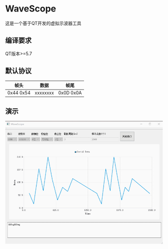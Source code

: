 # WaveScope
这是一个基于QT开发的虚拟示波器工具

## 编译要求
QT版本>=5.7

## 默认协议
|   帧头   |  数据   |  帧尾   |
|---------|--------|---------|
|0x44 0x54|xxxxxxxx|0x0D 0x0A|

## 演示
![](https://raw.githubusercontent.com/qiuzhiqian/WaveScope/master/doc/GIF1.gif)